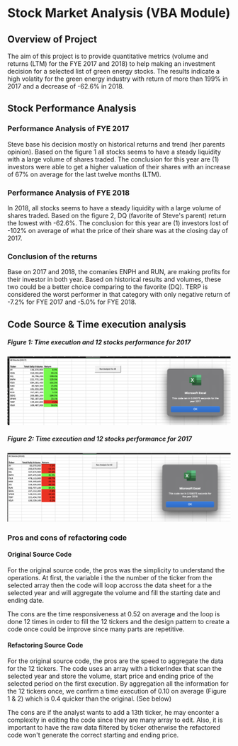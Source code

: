 # Stock Market Analysis (VBA Module)
## Overview of Project
The aim of this project is to provide quantitative metrics (volume and returns (LTM) for the FYE 2017 and 2018) to help making an investment decision for a selected list of green energy stocks. The results indicate a high volatity for the green energy industry with return of more than 199% in 2017 and a decrease of -62.6% in 2018.

## Stock Performance Analysis
### Performance Analysis of FYE 2017
Steve base his decision mostly on historical returns and trend (her parents opinion). Based on the figure 1 all stocks seems to have a steady liquidity with a large volume of shares traded. The conclusion for this year are (1) investors were able to get a higher valuation of their shares with an increase of 67% on average for the last twelve months (LTM).

### Performance Analysis of FYE 2018
In 2018, all stocks seems to have a steady liquidity with a large volume of shares traded. Based on the figure 2, DQ (favorite of Steve's parent) return the lowest with -62.6%. The conclusion for this year are (1) investors lost of -102% on average of what the price of their share was at the closing day of 2017.

### Conclusion of the returns
Base on 2017 and 2018, the comanies ENPH and RUN, are making profits for their investor in both year. Based on historical results and volumes, these two could be a better choice comparing to the favorite (DQ). TERP is considered the worst performer in that category with only negative return of -7.2% for FYE 2017 and -5.0% for FYE 2018. 

## Code Source & Time execution analysis

##### Figure 1: Time execution and 12 stocks performance for 2017
![alt text](https://github.com/poboisvert/stock-analysis/blob/main/Resources/VBA_Challenge_2017.png?raw=true)
##### Figure 2: Time execution and 12 stocks performance for 2017
![alt text](https://github.com/poboisvert/stock-analysis/blob/main/Resources/VBA_Challenge_2018.png?raw=true)

### Pros and cons of refactoring code

#### Original Source Code
For the original source code, the pros was the simplicity to understand the operations. At first, the variable i the the number of the ticker from the selected array then the code will loop accross the data sheet for a the selected year and will aggregate the volume and fill the starting date and ending date. 

The cons are the time responsiveness at 0.52 on average and the loop is done 12 times in order to fill the 12 tickers and the design pattern to create a code once could be improve since many parts are repetitive.

#### Refactoring Source Code
For the original source code, the pros are the speed to aggregate the data for the 12 tickers. The code uses an array with a tickerIndex that scan the selected year and store the volume, start price and ending price of the selected period on the first execution. By aggregation all the information for the 12 tickers once, we confirm a time execution of 0.10 on average (Figure 1 & 2) which is 0.4 quicker than the original. (See below)

The cons are if the analyst wants to add a 13th ticker, he may enconter a complexity in editing the code since they are many array to edit. Also, it is important to have the raw data filtered by ticker otherwise the refactored code won't generate the correct starting and ending price.

